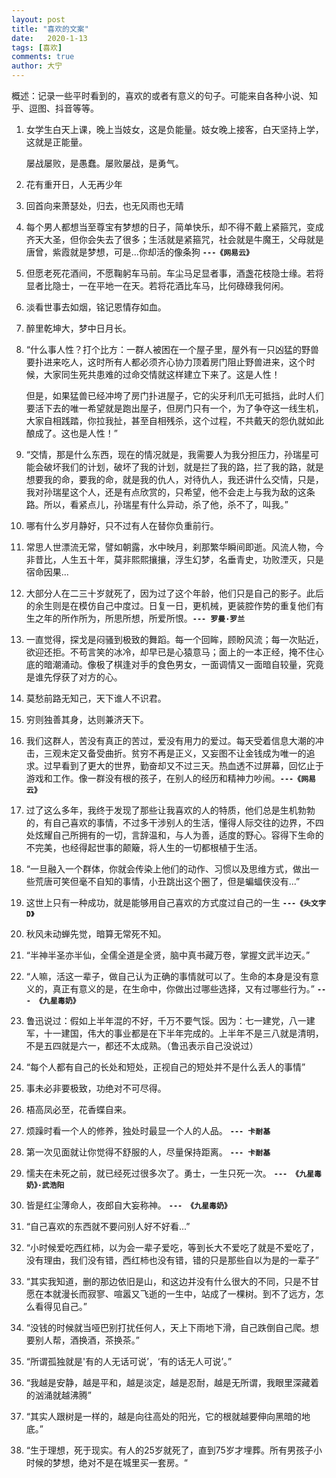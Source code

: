 ```yaml
---
layout: post
title: "喜欢的文案"
date:   2020-1-13
tags: [喜欢]
comments: true
author: 大宁
---
```


概述：记录一些平时看到的，喜欢的或者有意义的句子。可能来自各种小说、知乎、逗图、抖音等等。

<!-- more -->

1.  女学生白天上课，晚上当妓女，这是负能量。妓女晚上接客，白天坚持上学，这就是正能量。

    屡战屡败，是愚蠢。屡败屡战，是勇气。
2. 花有重开日，人无再少年
3. 回首向来萧瑟处，归去，也无风雨也无晴
4. 每个男人都想当至尊宝有梦想的日子，简单快乐，却不得不戴上紧箍咒，变成齐天大圣，但你会失去了很多；生活就是紧箍咒，社会就是牛魔王，父母就是唐曾，紫霞就是梦想，可是...你却活的像条狗  **`---《网易云》`**
5. 但愿老死花酒间，不愿鞠躬车马前。车尘马足显者事，酒盏花枝隐士缘。若将显者比隐士，一在平地一在天。若将花酒比车马，比何碌碌我何闲。
6. 淡看世事去如烟，铭记恩情存如血。
7. 醉里乾坤大，梦中日月长。
8. “什么事人性？打个比方：一群人被困在一个屋子里，屋外有一只凶猛的野兽要扑进来吃人，这时所有人都必须齐心协力顶着房门阻止野兽进来，这个时候，大家同生死共患难的过命交情就这样建立下来了。这是人性！
   
   但是，如果猛兽已经冲垮了房门扑进屋子，它的尖牙利爪无可抵挡，此时人们要活下去的唯一希望就是跑出屋子，但房门只有一个，为了争夺这一线生机，大家自相践踏，你拉我扯，甚至自相残杀，这个过程，不共戴天的怨仇就如此酿成了。这也是人性！”
9. “交情，那是什么东西，现在的情况就是，我需要人为我分担压力，孙瑞星可能会破坏我们的计划，破坏了我的计划，就是拦了我的路，拦了我的路，就是想要我的命，要我的命，就是我的仇人，对待仇人，我还讲什么交情，只是，我对孙瑞星这个人，还是有点欣赏的，只希望，他不会走上与我为敌的这条路。所以，看紧点儿，孙瑞星有什么异动，杀了他，杀不了，叫我。”
10. 哪有什么岁月静好，只不过有人在替你负重前行。
11. 常思人世漂流无常，譬如朝露，水中映月，刹那繁华瞬间即逝。风流人物，今非昔比，人生五十年，莫非熙熙攘攘，浮生幻梦，名垂青史，功败湮灭，只是宿命因果...
12. 大部分人在二三十岁就死了，因为过了这个年龄，他们只是自己的影子。此后的余生则是在模仿自己中度过。日复一日，更机械，更装腔作势的重复他们有生之年的所作所为，所思所想，所爱所恨。**`--- 罗曼·罗兰`**
13. 一直觉得，探戈是闷骚到极致的舞蹈。每一个回眸，顾盼风流；每一次贴近，欲迎还拒。不苟言笑的冰冷，却早已是心猿意马；面上的一本正经，掩不住心底的暗潮涌动。像极了棋逢对手的食色男女，一面调情又一面暗自较量，究竟是谁先俘获了对方的心。
14. 莫愁前路无知己，天下谁人不识君。
15. 穷则独善其身，达则兼济天下。
16. 我们这群人，苦没有真正的苦过，爱没有用力的爱过。每天受着信息大潮的冲击，三观未定又备受曲折。贫穷不再是正义，又妄图不让金钱成为唯一的追求。过早看到了更大的世界，勤奋却又不过三天。热血透不过屏幕，回忆止于游戏和工作。像一群没有根的孩子，在别人的经历和精神力吵闹。**`---《网易云》`**
17. 过了这么多年，我终于发现了那些让我喜欢的人的特质，他们总是生机勃勃的，有自己喜欢的事情，不过多干涉别人的生活，懂得人际交往的边界，不四处炫耀自己所拥有的一切，言辞温和，与人为善，适度的野心。容得下生命的不完美，也经得起世事的颠簸，将人生的一切都根植于生活。
18. “一旦融入一个群体，你就会传染上他们的动作、习惯以及思维方式，做出一些荒唐可笑但毫不自知的事情，小丑跳出这个圈了，但是蝙蝠侠没有...”
19. 这世上只有一种成功，就是能够用自己喜欢的方式度过自己的一生 **`---《头文字D》`**
20. 秋风未动蝉先觉，暗算无常死不知。
21. “半神半圣亦半仙，全儒全道是全贤，脑中真书藏万卷，掌握文武半边天。”
22. “人嘛，活这一辈子，做自己认为正确的事情就可以了。生命的本身是没有意义的，真正有意义的是，在生命中，你做出过哪些选择，又有过哪些行为。” **`--- 《九星毒奶》`**
23. 鲁迅说过：假如上半年混的不好，千万不要气馁。因为：七一建党，八一建军，十一建国，伟大的事业都是在下半年完成的。上半年不是三八就是清明，不是五四就是六一，都还不太成熟。（鲁迅表示自己没说过）
24. “每个人都有自己的长处和短处，正视自己的短处并不是什么丢人的事情”
25. 事未必非要极致，功绝对不可尽得。
26. 梧高凤必至，花香蝶自来。
27. 烦躁时看一个人的修养，独处时最显一个人的人品。 **`--- 卡耐基`**
28. 第一次见面就让你觉得不舒服的人，尽量保持距离。 **`--- 卡耐基`**
29. 懦夫在未死之前，就已经死过很多次了。勇士，一生只死一次。 **`--- 《九星毒奶》·武浩阳`**
30. 皆是红尘薄命人，夜郎自大妄称神。 **`--- 《九星毒奶》`**
31. “自己喜欢的东西就不要问别人好不好看...”
32. “小时候爱吃西红柿，以为会一辈子爱吃，等到长大不爱吃了就是不爱吃了，没有理由，我们没有错，西红柿也没有错，错的只是那些自以为是的一辈子”
33. “其实我知道，删的那边依旧是山，和这边并没有什么很大的不同，只是不甘愿在本就漫长而寂寥、喧嚣又飞逝的一生中，站成了一棵树。到不了远方，怎么看得见自己。”
34. “没钱的时候就当哑巴别打扰任何人，天上下雨地下滑，自己跌倒自己爬。想要别人帮，酒换酒，茶换茶。”
35. “所谓孤独就是'有的人无话可说’，‘有的话无人可说’。”
36. “我越是安静，越是平和，越是淡定，越是忍耐，越是无所谓，我眼里深藏着的汹涌就越沸腾”
37. “其实人跟树是一样的，越是向往高处的阳光，它的根就越要伸向黑暗的地底。”
38. “生于理想，死于现实。有人的25岁就死了，直到75岁才埋葬。所有男孩子小时候的梦想，绝对不是在城里买一套房。“